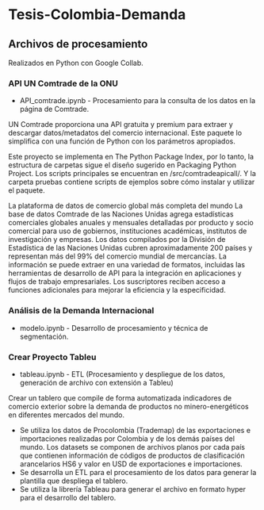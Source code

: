 # Tesis-Colombia-Demanda


## Archivos de procesamiento
Realizados en Python con Google Collab.

### API UN Comtrade de la ONU
- API_comtrade.ipynb - Procesamiento para la consulta de los datos en la página de Comtrade.

UN Comtrade proporciona una API gratuita y premium para extraer y descargar datos/metadatos del comercio internacional. Este paquete lo simplifica con una función de Python con los parámetros apropiados.

Este proyecto se implementa en The Python Package Index, por lo tanto, la estructura de carpetas sigue el diseño sugerido en Packaging Python Project. Los scripts principales se encuentran en /src/comtradeapicall/. Y la carpeta pruebas contiene scripts de ejemplos sobre cómo instalar y utilizar el paquete.

La plataforma de datos de comercio global más completa del mundo La base de datos Comtrade de las Naciones Unidas agrega estadísticas comerciales globales anuales y mensuales detalladas por producto y socio comercial para uso de gobiernos, instituciones académicas, institutos de investigación y empresas. Los datos compilados por la División de Estadística de las Naciones Unidas cubren aproximadamente 200 países y representan más del 99% del comercio mundial de mercancías. La información se puede extraer en una variedad de formatos, incluidas las herramientas de desarrollo de API para la integración en aplicaciones y flujos de trabajo empresariales. Los suscriptores reciben acceso a funciones adicionales para mejorar la eficiencia y la especificidad.

### Análisis de la Demanda Internacional
- modelo.ipynb - Desarrollo de procesamiento y técnica de segmentación.

### Crear Proyecto Tableu
- tableau.ipynb - ETL (Procesamiento y despliegue de los datos, generación de archivo con extensión a Tableu)

Crear un tablero que compile de forma automatizada indicadores de comercio exterior sobre la demanda de productos no minero-energéticos en diferentes mercados del mundo.

- Se utiliza los datos de Procolombia (Trademap) de las exportaciones e importaciones realizadas por Colombia y de los demás países del mundo. Los datasets se componen de archivos planos por cada país que contienen información de códigos de productos de clasificación arancelarios HS6 y valor en USD de exportaciones e importaciones.
- Se desarrolla un ETL para el procesamiento de los datos para generar la plantilla que despliega el tablero.
- Se utiliza la librería Tableau para generar el archivo en formato hyper para el desarrollo del tablero.
